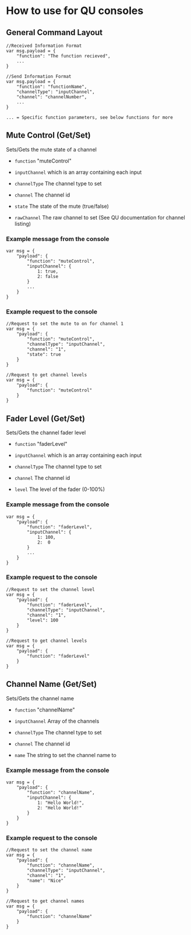# How to use for QU consoles

## General Command Layout

```
//Received Information Format
var msg.payload = {
    "function": "The function recieved",
    ...
}

//Send Information Format
var msg.payload = {
    "function": "functionName",
    "channelType": "inputChannel",
    "channel": "channelNumber",
    ...
}

... = Specific function parameters, see below functions for more
```

## Mute Control (Get/Set)
Sets/Gets the mute state of a channel
- `function` "muteControl"
- `inputChannel` which is an array containing each input

- `channelType` The channel type to set
- `channel` The channel id
- `state` The state of the mute (true/false)
- `rawChannel` The raw channel to set (See QU documentation for channel listing)

### Example message from the console
```
var msg = {
    "payload": {
        "function": "muteControl",
        "inputChannel": {
            1: true,
            2: false
        }
        ...
    }
}
```

### Example request to the console
```
//Request to set the mute to on for channel 1
var msg = {
    "payload": {
        "function": "muteControl",
        "channelType": "inputChannel",
        "channel": "1",
        "state": true
    }
}
```

```
//Request to get channel levels
var msg = {
    "payload": {
        "function": "muteControl"
    }
}
```


## Fader Level (Get/Set)
Sets/Gets the channel fader level
- `function` "faderLevel"
- `inputChannel` which is an array containing each input

- `channelType` The channel type to set
- `channel` The channel id
- `level` The level of the fader (0-100%)

### Example message from the console
```
var msg = {
    "payload": {
        "function": "faderLevel",
        "inputChannel": {
            1: 100,
            2:  0
        }
        ...
    }
}
```

### Example request to the console
```
//Request to set the channel level
var msg = {
    "payload": {
        "function": "faderLevel",
        "channelType": "inputChannel",
        "channel": "1",
        "level": 100
    }
}
```

```
//Request to get channel levels
var msg = {
    "payload": {
        "function": "faderLevel"
    }
}
```

## Channel Name (Get/Set)
Sets/Gets the channel name
- `function` "channelName"
- `inputChannel` Array of the channels

- `channelType` The channel type to set
- `channel` The channel id
- `name` The string to set the channel name to

### Example message from the console
```
var msg = {
    "payload": {
        "function": "channelName",
        "inputChannel": {
            1: "Hello World!",
            2: "Hello World!"
        }
    }
}
```

### Example request to the console
```
//Request to set the channel name
var msg = {
    "payload": {
        "function": "channelName",
        "channelType": "inputChannel",
        "channel": "1",
        "name": "Nice"
    }
}
```

```
//Request to get channel names
var msg = {
    "payload": {
        "function": "channelName"
    }
}
```